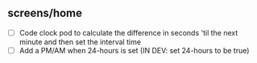 ## screens/home

- [ ] Code clock pod to calculate the difference in seconds 'til the next minute and then set the interval time
- [ ] Add a PM/AM when 24-hours is set (IN DEV: set 24-hours to be true)
